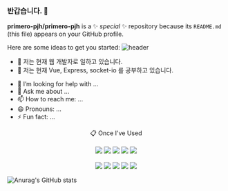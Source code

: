 ### 반갑습니다. 👋

**primero-pjh/primero-pjh** is a ✨ _special_ ✨ repository because its `README.md` (this file) appears on your GitHub profile.

Here are some ideas to get you started:
![header](https://capsule-render.vercel.app/api?type=cylinder&color=000000&height=150&section=header&text=PRITRAS&fontColor=ffffff&fontSize=70&animation=fadeIn&fontAlignY=55)
- 🔭 저는 현재 웹 개발자로 일하고 있습니다.
- 🌱 저는 현재 Vue, Express, socket-io 를 공부하고 있습니다.
<!--- 👯 I’m looking to collaborate on ...-->
- 🤔 I’m looking for help with ...
- 💬 Ask me about ...
- 📫 How to reach me: ...
- 😄 Pronouns: ...
- ⚡ Fun fact: ...
<div align="center">
  📋 Once I've Used
</div>
<br />
<div align="center">
	<img src="https://img.shields.io/badge/MySQL-4479A1?style=for-the-badge&logo=MySQL&logoColor=white">
	<img src="https://img.shields.io/badge/github-181717?style=for-the-badge&logo=github&logoColor=white">
	<img src="https://img.shields.io/badge/JavaScript-F7DF1E?style=for-the-badge&logo=JavaScript&logoColor=white">
	<img src="https://img.shields.io/badge/HTML5-E34F26?style=for-the-badge&logo=HTML5&logoColor=white">
	<img src="https://img.shields.io/badge/CSS3-1572B6?style=for-the-badge&logo=CSS3&logoColor=white"> 
	<br><br>
	<img src="https://img.shields.io/badge/.NET-512BD4?style=for-the-badge&logo=dotenv&logoColor=white">
	<img src="https://img.shields.io/badge/MySQL-4479A1?style=for-the-badge&logo=MySQL&logoColor=white">
	<img src="https://img.shields.io/badge/Eclipse-2C2255?style=for-the-badge&logo=Eclipse%20IDE&logoColor=white">
	<img src="https://img.shields.io/badge/github-181717?style=for-the-badge&logo=github&logoColor=white">
	<img src="https://img.shields.io/badge/VSCode-007ACC?style=for-the-badge&logo=VisualStudioCode&logoColor=white">
</div>


![Anurag's GitHub stats](https://github-readme-stats.vercel.app/api?username=primero-pjh&show_icons=true&theme=radical)


